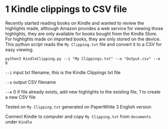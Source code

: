 # 1 Kindle clippings to CSV file
Recently started reading books on Kindle and wanted to review the highlights made, although Amazon provides a web service for viewing those highlights, they are only available for books bought from the Kindle Store. For highlights made on imported books, they are only stored on the device. This python script reads the `My Clipping.txt` file and convert it to a CSV for easy viewing.


`python3 KindleClipping.py --i "My Clippings.txt" --o "Output.csv" --e 0`

`--i` input txt filename, this is the Kindle Clippings txt file

`--o` output CSV filename

`--e` 0 if file already exists, add new highlights to the existing file, 1 to create a new CSV file

Tested on `My Clipping.txt` generated on PaperWhite 3 English version

Connect Kindle to computer and copy `My Clipping.txt` from `documents` under `Kindle`

